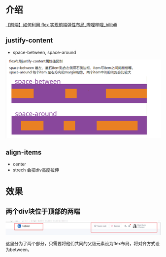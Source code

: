 # 介绍

[【前端】如何利用 flex 实现前端弹性布局_哔哩哔哩_bilibili](https://www.bilibili.com/video/BV18V4y1W7gg?spm_id_from=333.1007.top_right_bar_window_history.content.click)

## justify-content

- space-between, space-around

![image-20220829103521600](assets/image-20220829103521600.png)

## align-items

- center
- strech 会把div高度拉伸





# 效果

## 两个div块位于顶部的两端

![image-20220829103204615](assets/image-20220829103204615.png)

这里分为了两个部分，只需要将他们共同的父级元素设为flex布局，将对齐方式设为between，
